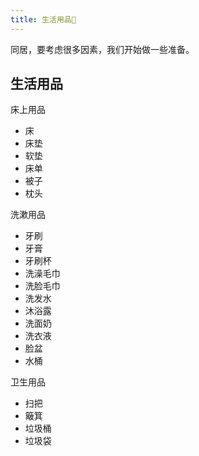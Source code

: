 ```yaml
---
title: 生活用品🌱
---
```


同居，要考虑很多因素，我们开始做一些准备。

## 生活用品

床上用品

- 床 
- 床垫
- 软垫
- 床单
- 被子
- 枕头

洗漱用品

- 牙刷
- 牙膏
- 牙刷杯
- 洗澡毛巾
- 洗脸毛巾
- 洗发水
- 沐浴露
- 洗面奶
- 洗衣液
- 脸盆
- 水桶

卫生用品

- 扫把
- 簸箕
- 垃圾桶
- 垃圾袋
